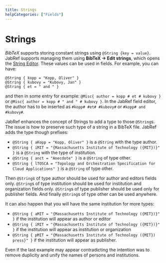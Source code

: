 ```yaml
---
title: Strings
helpCategories: ["Fields"]
---
```


# Strings

*BibTeX* supports storing constant strings using `@String {key = value}`. JabRef supports managing them using **BibTeX -&gt; Edit strings**, which opens the [String Editor](StringEditorHelp). These values can be used in fields. For example, you can have:

    @String { kopp = "Kopp, Oliver" }
    @String { kubovy = "Kubovy, Jan" }
    @String { et = " and " }

and then in some entry for example: `@Misc{ author = kopp # et # kubovy }` or `@Misc{ author = kopp # " and " # kubovy }`. In the JabRef field editor, the author has to be inserted as `#kopp# #et# #kubovy#` or `#kopp# and #kubovy#`.

JabRef enhances the concept of Strings to add a type to those `@String`s. The issue is how to preserve such type of a string in a BibTeX file. JabRef adds the type though prefixes:

-   `@String { aKopp = "Kopp, Oliver" }` is a `@String` with the type author.
-   `@String { iMIT = "{Massachusetts Institute of Technology ({MIT})}" }` is a `@String` with the type of institution.
-   `@String { anct = "Anecdote" }` is a `@String` of type other.
-   `@String { lTOSCA = "Topology and Orchestration Specification for Cloud Applications" }` is a `@String` of type other.

Then `@String`s of type author should be used for author and editors fields only. `@String`s of type institution should be used for institution and organization fields only. `@String`s of type publisher should be used only for publisher fields. And finally `@String`s of type other can be used anywhere.

It can also happen that you will have the same institution for more types:

-   `@String { aMIT = "{Massachusetts Institute of Technology ({MIT})}" }` if the institution will appear as author or editor
-   `@String { iMIT = "{Massachusetts Institute of Technology ({MIT})}" }` if the institution will appear as institution or organization
-   `@String { pMIT = "{Massachusetts Institute of Technology ({MIT}) press}" }` if the institution will appear as publisher.

Even if the last example may appear contradicting the intention was to remove duplicity and unify the names of persons and institutions.
